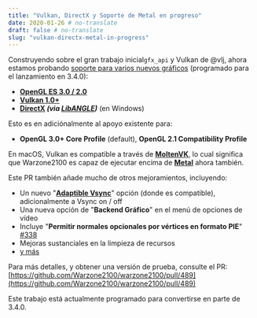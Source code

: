 ```yaml
---
title: "Vulkan, DirectX y Soporte de Metal en progreso"
date: 2020-01-26 # no-translate
draft: false # no-translate
slug: "vulkan-directx-metal-in-progress"
---
```


Construyendo sobre el gran trabajo inicial`gfx_api` y Vulkan de @vlj, ahora estamos probando [soporte para varios nuevos gráficos](https://github.com/Warzone2100/warzone2100/pull/489) (programado para el lanzamiento en 3.4.0):

- **[OpenGL ES 3.0 / 2.0](https://en.wikipedia.org/wiki/OpenGL_ES)**
- **[Vulkan 1.0+](https://en.wikipedia.org/wiki/Vulkan_(API))**
- **[DirectX](https://en.wikipedia.org/wiki/DirectX) _(via [LibANGLE](https://en.wikipedia.org/wiki/ANGLE_(software)))_** (en Windows)

Esto es en adiciónalmente al apoyo existente para:
- **OpenGL 3.0+ Core Profile** (default), **OpenGL 2.1 Compatibility Profile**

En macOS, Vulkan es compatible a través de **[MoltenVK](https://github.com/KhronosGroup/MoltenVK)**, lo cual significa que Warzone2100 es capaz de ejecutar encima de **[Metal](https://en.wikipedia.org/wiki/Metal_(API))** ahora también.

Este PR también añade mucho de otros mejoramientos, incluyendo:
- Un nuevo  "**[Adaptible Vsync](https://www.khronos.org/opengl/wiki/Swap_Interval#Adaptive_Vsync)**" opción (donde es compatible), adicionalmente a Vsync on / off
- Una nueva opción de "**Backend Gráfico**" en el menú de opciones de vídeo
- Incluye "**Permitir normales opcionales por vértices en formato PIE**" [#338](https://github.com/Warzone2100/warzone2100/pull/338)
- Mejoras sustanciales en la limpieza de recursos
- [y más](https://github.com/Warzone2100/warzone2100/pull/489)

Para más detalles, y obtener una versión de prueba, consulte el PR: [https://github.com/Warzone2100/warzone2100/pull/489](https://github.com/Warzone2100/warzone2100/pull/489)

Este trabajo está actualmente programado para convertirse en parte de 3.4.0.
